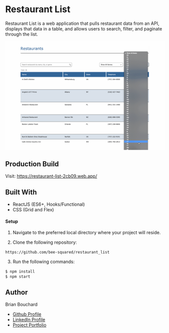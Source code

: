 # Restaurant List

Restaurant List is a web application that pulls restaurant data from an API, displays that data in a table, and allows users to search, filter, and paginate through the list.

![Intro Image](./README_Images/Restaurants.gif 'Restaurants.gif')

## Production Build

Visit: https://restaurant-list-2cb09.web.app/

## Built With

- ReactJS (ES6+, Hooks/Functional)
- CSS (Grid and Flex)

#### Setup

1. Navigate to the preferred local directory where your project will reside.

2. Clone the following repository:

```
https://github.com/bee-squared/restaurant_list
```

3. Run the following commands:

```
$ npm install
$ npm start
```

## Author

Brian Bouchard

- [Github Profile](https://github.com/bee-squared)
- [LinkedIn Profile](https://www.linkedin.com/in/brian-bouchard/)
- [Project Portfolio](https://www.b-squared.life/)
